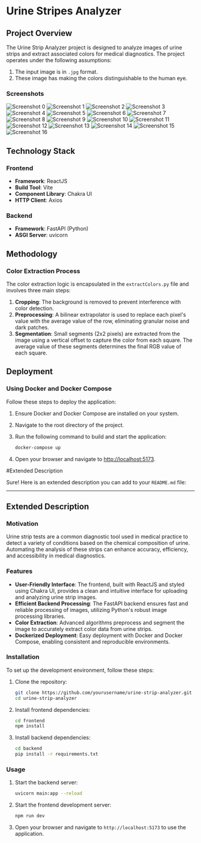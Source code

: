 # Urine Stripes Analyzer

## Project Overview

The Urine Strip Analyzer project is designed to analyze images of urine strips and extract associated colors for medical diagnostics. The project operates under the following assumptions:
1. The input image is in `.jpg` format.
2. These image has making the colors distinguishable to the human eye.

### Screenshots

![Screenshot 0](assets/0.PNG)
![Screenshot 1](assets/1.PNG)
![Screenshot 2](assets/2.PNG)
![Screenshot 3](assets/3.PNG)
![Screenshot 4](assets/4.PNG)
![Screenshot 5](assets/5.PNG)
![Screenshot 6](assets/6.PNG)
![Screenshot 7](assets/7.PNG)
![Screenshot 8](assets/8.PNG)
![Screenshot 9](assets/9.PNG)
![Screenshot 10](assets/10.PNG)
![Screenshot 11](assets/11.PNG)
![Screenshot 12](assets/12.PNG)
![Screenshot 13](assets/13.PNG)
![Screenshot 14](assets/14.PNG)
![Screenshot 15](assets/15.PNG)
![Screenshot 16](assets/16.PNG)
## Technology Stack

### Frontend

- **Framework**: ReactJS
- **Build Tool**: Vite
- **Component Library**: Chakra UI
- **HTTP Client**: Axios

### Backend

- **Framework**: FastAPI (Python)
- **ASGI Server**: uvicorn

## Methodology

### Color Extraction Process

The color extraction logic is encapsulated in the `extractColors.py` file and involves three main steps:

1. **Cropping**: The background is removed to prevent interference with color detection.
2. **Preprocessing**: A bilinear extrapolator is used to replace each pixel's value with the average value of the row, eliminating granular noise and dark patches.
3. **Segmentation**: Small segments (2x2 pixels) are extracted from the image using a vertical offset to capture the color from each square. The average value of these segments determines the final RGB value of each square.

## Deployment

### Using Docker and Docker Compose

Follow these steps to deploy the application:

1. Ensure Docker and Docker Compose are installed on your system.
2. Navigate to the root directory of the project.
3. Run the following command to build and start the application:

   ```sh
   docker-compose up
   ```

4. Open your browser and navigate to [http://localhost:5173](http://localhost:5173).


#Extended Description

Sure! Here is an extended description you can add to your `README.md` file:

---

## Extended Description

### Motivation

Urine strip tests are a common diagnostic tool used in medical practice to detect a variety of conditions based on the chemical composition of urine. Automating the analysis of these strips can enhance accuracy, efficiency, and accessibility in medical diagnostics.

### Features

- **User-Friendly Interface**: The frontend, built with ReactJS and styled using Chakra UI, provides a clean and intuitive interface for uploading and analyzing urine strip images.
- **Efficient Backend Processing**: The FastAPI backend ensures fast and reliable processing of images, utilizing Python's robust image processing libraries.
- **Color Extraction**: Advanced algorithms preprocess and segment the image to accurately extract color data from urine strips.
- **Dockerized Deployment**: Easy deployment with Docker and Docker Compose, enabling consistent and reproducible environments.

### Installation

To set up the development environment, follow these steps:

1. Clone the repository:

   ```sh
   git clone https://github.com/yourusername/urine-strip-analyzer.git
   cd urine-strip-analyzer
   ```

2. Install frontend dependencies:

   ```sh
   cd frontend
   npm install
   ```

3. Install backend dependencies:

   ```sh
   cd backend
   pip install -r requirements.txt
   ```

### Usage

1. Start the backend server:

   ```sh
   uvicorn main:app --reload
   ```

2. Start the frontend development server:

   ```sh
   npm run dev
   ```

3. Open your browser and navigate to `http://localhost:5173` to use the application.

